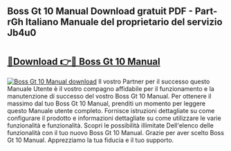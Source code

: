 ## Boss Gt 10 Manual Download gratuit PDF - Part-rGh Italiano Manuale del proprietario del servizio Jb4u0

# <h2><a href="http://dfgh8f4.blite.top/?on=Boss+Gt+10+Manual">🔗Download 👉🔴 Boss Gt 10 Manual</a></h2>

[![Boss Gt 10 Manual download](https://i.imgur.com/lujVjoI.png)](http://dfgh8f4.blite.top/?on=Boss+Gt+10+Manual)
Il vostro Partner per il successo questo Manuale Utente è il vostro compagno affidabile per il funzionamento e la manutenzione di successo del vostro Boss Gt 10 Manual. Per ottenere il massimo dal tuo Boss Gt 10 Manual, prenditi un momento per leggere questo Manuale utente completo. Fornisce istruzioni dettagliate su come configurare il prodotto e informazioni dettagliate su come utilizzare le varie funzionalità e funzionalità. Scopri le possibilità illimitate Dell'elenco delle funzionalità con il tuo nuovo Boss Gt 10 Manual. Grazie per aver scelto Boss Gt 10 Manual. Apprezziamo la tua fiducia e il tuo supporto.
